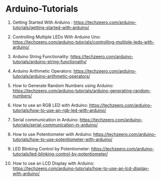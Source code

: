 # Arduino-Tutorials

1. Getting Started With Arduino : https://techzeero.com/arduino-tutorials/getting-started-with-arduino/

2. Controlling Multiple LEDs With Arduino Uno: https://techzeero.com/arduino-tutorials/controlling-multiple-leds-with-arduino/

3. Arduino String Functionality: https://techzeero.com/arduino-tutorials/arduino-string-functionality/

4. Arduino Arithmetic Operators: https://techzeero.com/arduino-tutorials/arduino-arithmetic-operators/

5. How to Generate Random Numbers using Arduino: https://techzeero.com/arduino-tutorials/arduino-generating-random-numbers/

6. How to use an RGB LED with Arduino: https://techzeero.com/arduino-tutorials/how-to-use-an-rgb-led-with-arduino/

7. Serial communication in Arduino: https://techzeero.com/arduino-tutorials/serial-communication-in-arduino/

8. How to use Potentiometer with Arduino: https://techzeero.com/arduino-tutorials/how-to-use-potentiometer-with-arduino/

9. LED Blinking Control by Potentiometer: https://techzeero.com/arduino-tutorials/led-blinking-control-by-potentiometer/

10. How to use an LCD Display with Arduino: https://techzeero.com/arduino-tutorials/how-to-use-an-lcd-display-with-arduino/
